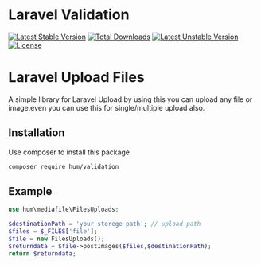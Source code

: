 # Laravel Validation

[![Latest Stable Version](https://poser.pugx.org/hum/mediafile/v)](//packagist.org/packages/hum/mediafile) 
[![Total Downloads](https://poser.pugx.org/hum/mediafile/downloads)](//packagist.org/packages/hum/mediafile) 
[![Latest Unstable Version](https://poser.pugx.org/hum/mediafile/v/unstable)](//packagist.org/packages/hum/mediafile) 
[![License](https://poser.pugx.org/hum/mediafile/license)](//packagist.org/packages/hum/mediafile)

Laravel Upload Files
=======
A simple library for Laravel Upload.by using this you can upload any file or image.even you can use this for single/multiple upload also.

Installation
------------

Use composer to install this package

```bash
composer require hum/validation
```

Example
-------
```php
use hum\mediafile\FilesUploads;

$destinationPath = 'your storege path'; // upload path
$files = $_FILES['file'];
$file = new FilesUploads();
$returndata = $file->postImages($files,$destinationPath);
return $returndata;

